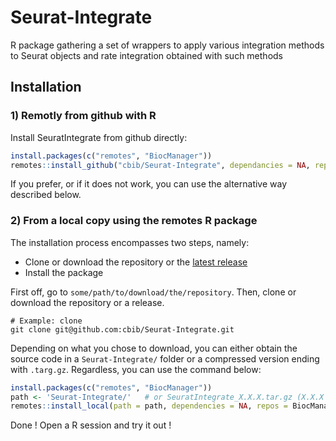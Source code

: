 # Seurat-Integrate
R package gathering a set of wrappers to apply various integration methods to Seurat objects and rate integration obtained with such methods

## Installation
### 1) Remotly from github with R
Install SeuratIntegrate from github directly:
```R
install.packages(c("remotes", "BiocManager"))
remotes::install_github("cbib/Seurat-Integrate", dependancies = NA, repos = BiocManager::repositories()) 
```
If you prefer, or if it does not work, you can use the alternative way described below.
### 2) From a local copy using the remotes R package
The installation process encompasses two steps, namely:
 - Clone or download the repository or the [latest release](https://github.com/cbib/Seurat-Integrate/releases/tag/0.3.0)
 - Install the package

First off, go to `some/path/to/download/the/repository`. Then, clone or download the repository or a release.
```shell
# Example: clone
git clone git@github.com:cbib/Seurat-Integrate.git
```
Depending on what you chose to download, you can either obtain the source code in a `Seurat-Integrate/` folder or a compressed version ending with `.targ.gz`. Regardless, you can use the command below:
```R
install.packages(c("remotes", "BiocManager"))
path <- 'Seurat-Integrate/'   # or SeuratIntegrate_X.X.X.tar.gz (X.X.X being the version)
remotes::install_local(path = path, dependencies = NA, repos = BiocManager::repositories())
```
Done ! Open a R session and try it out !
